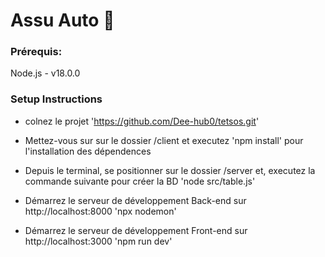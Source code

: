 # Assu Auto 🛫

### Prérequis:

Node.js - v18.0.0

### Setup Instructions

- colnez le projet 'https://github.com/Dee-hub0/tetsos.git'

- Mettez-vous sur sur le dossier /client et executez 'npm install' pour l'installation des dépendences

- Depuis le terminal, se positionner sur le dossier /server et, executez la commande suivante pour créer la BD
  'node src/table.js'

- Démarrez le serveur de développement Back-end sur http://localhost:8000
  'npx nodemon'

- Démarrez le serveur de développement Front-end sur http://localhost:3000
  'npm run dev'
